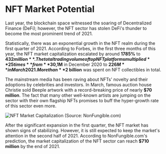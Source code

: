 # NFT Market Potential

Last year, the blockchain space witnessed the soaring of Decentralized Finance \(DeFi\); however, the NFT sector has stolen DeFi's thunder to become the most prominent trend of 2021. 

Statistically, there was an exponential growth in the NFT realm during the first quarter of 2021. According to Forbes, in the first three months of this year, the NFT market capitalization escalated by around **1785%** to **$432 million**. The total trading volume of top NFT platforms multiplied **25 times** from **$30,1M** in December 2020 to **$226M** in March 2021. More than **$2 billion** was spent on NFT collectibles in total. 

The mainstream media has been raving about NFTs' novelty and their adoptions by celebrities and investors. In March, famous auction house Christie sold Beeple artwork with a record-breaking price of nearly **$70 million**. The fact that many other well-known artists are jumping on the sector with their own flagship NFTs promises to buff the hyper-growth rate of this sector even more. 

![NFT Market Capitalization \(Source: NonFungible.com\)](https://lh5.googleusercontent.com/MNY5YRwfq6UunPG_A1V6wCX_rZh5Wk9Rs5v4HBpdXiKju_m-gDlI-FR9wlcBC5a_-hRtz1uv9_PC7KmiNEY8eraRZoj5ROJL0gtyFoQ9K0POsAFM0t4wGhSE6VL6BZYuHRlLrmC9)

After the significant expansion in the first quarter, the NFT market has shown signs of stabilizing. However, it is still expected to keep the market's attention in the second half of 2021. According to NonFungible.com's prediction, the market capitalization of the NFT sector can reach **$710 million** by the end of 2021.

